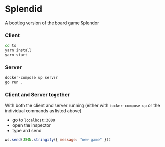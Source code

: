 # Splendid

A bootleg version of the board game Splendor

### Client
```bash
cd ts
yarn install
yarn start
```

### Server
```bash
docker-compose up server
go run .
```

### Client and Server together
With both the client and server running (either with `docker-compose up` or the individual commands as listed above)
- go to `localhost:3000`
- open the inspector
- type and send
```js
ws.send(JSON.stringify({ message: "new game" }))
```
